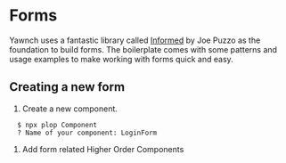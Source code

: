 # Forms

Yawnch uses a fantastic library called [Informed](https://github.com/joepuzzo/informed) by Joe Puzzo as the foundation to build forms.
The boilerplate comes with some patterns and usage examples to make working with forms quick and easy.

## Creating a new form

1. Create a new component. 
  ```
    $ npx plop Component
    ? Name of your component: LoginForm
  ```

1. Add form related Higher Order Components
  ```

  ```
